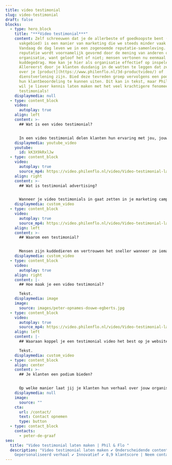 ```yaml
---
title: video testimonial
slug: video-testimonial
draft: false
blocks:
  - type: hero_block
    title: "***Video testimonial***"
    content: Zelf schreeuwen dat je de allerbeste of goedkoopste bent (in je
      vakgebied) is een manier van marketing die we steeds minder vaak zien.
      Vandaag de dag leven we in een zogenoemde reputatie-samenleving. Deze
      reputatie wordt voornamelijk gevormd door de mening van anderen over jouw
      organisatie, want geloof het of niet; mensen vertonen nu eenmaal
      kuddegedrag. Hoe kan je hier als organisatie effectief op inspelen?
      Allereerst door je klanten dusdanig in de watten te leggen dat ze lovend
      over je [product](https://www.philenflo.nl/3d-productvideo/) of
      dienstverlening zijn. Bied deze tevreden groep vervolgens een podium om
      hun klantbeoordeling te kunnen uiten. Dit kan in tekst, maar Phil & Flo
      wil je liever kennis laten maken met het veel krachtigere fenomeen; video
      testimonials!
    displaymedia: null
  - type: content_block
    video:
      autoplay: true
    align: left
    content: >-
      ## Wat is een video testimonial?


      In een video testimonial delen klanten hun ervaring met jou, jouw product, dienst of bedrijf. Het zijn dus eigenlijk klantreviews, maar dan in videovorm. Het is belangrijk dat de testimonial video geloofwaardig overkomt. Daarvoor helpt het om de verteller geen script te geven, maar het verhaal organisch te laten vertellen. De video zal objectief zijn. Het moet geen verkooppraatje worden, maar echt een klantervaring.
    displaymedia: youtube_video
    youtube:
      id: kK3X9kRxlJw
  - type: content_block
    video:
      autoplay: true
      source_mp4: https://video.philenflo.nl/video/Video-testimonial-laten-maken1.mp4
    align: right
    content: >-
      ## Wat is testimonial advertising?


      Wanneer je video testimonials in gaat zetten in je marketing campagne, spreek je van testimonial advertising. De klanten die bij jouw bedrijf een positieve klantreis hebben doorlopen, en vertellen in de testimonial video, worden op deze manier een ambassadeur van jouw merk. Delen ze hun goede ervaringen uit eigen beweging op hun social media, dan creëren ze een vorm van mond-tot-mondreclame.
    displaymedia: custom_video
  - type: content_block
    video:
      autoplay: true
      source_mp4: https://video.philenflo.nl/video/Video-testimonial-laten-maken3.mp4
    align: left
    content: >-
      ## Waarom een testimonial?


      Mensen zijn kuddedieren en vertrouwen het sneller wanneer ze iemand in hun netwerk zien met hetzelfde product bijvoorbeeld. Mond-op-mondreclame is daarom één van de krachtigste vormen van reclame. Een klantervaring van de persoon zelf zorgt voor meer autoriteit en vertrouwen. Een testimonial video is daarom de perfecte manier om jouw product, dienst of bedrijf te promoten.
    displaymedia: custom_video
  - type: content_block
    video:
      autoplay: true
    align: right
    content: |-
      ## Hoe maak je een video testimonial?

      Tekst.
    displaymedia: image
    image:
      source: images/peter-opnames-douwe-egberts.jpg
  - type: content_block
    video:
      autoplay: true
      source_mp4: https://video.philenflo.nl/video/Video-testimonial-laten-maken2.mp4
    align: left
    content: |-
      ## Waaraan koppel je een testimonial video het best op je website?

      Tekst.
    displaymedia: custom_video
  - type: content_block
    align: center
    content: >-
      ## Je klanten een podium bieden?


      Op welke manier laat jij je klanten hun verhaal over jouw organisatie vertellen? Twijfel niet over het maken van een frisse kennismaking. Dan nemen we direct jouw mogelijkheden op het gebied van video testimonials door!
    displaymedia: null
    image:
      source: ""
    cta:
      url: /contact/
      text: Contact opnemen
      type: button
  - type: contact_block
    contacts:
      - peter-de-graaf
seo:
  title: "Video testimonial laten maken | Phil & Flo "
  description: "Video testimonial laten maken ✔ Onderscheidende content ✔
    Gepersonaliseerd verhaal ✔ Innovatief ✔ 8,9 klantscore | Neem contact op. "
---
```

